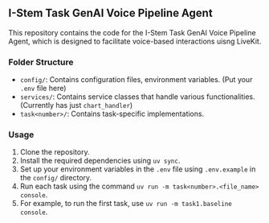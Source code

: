 ## I-Stem Task GenAI Voice Pipeline Agent

This repository contains the code for the I-Stem Task GenAI Voice Pipeline Agent, which is designed to facilitate voice-based interactions uisng LiveKit.

### Folder Structure

- `config/`: Contains configuration files, environment variables. (Put your `.env` file here)
- `services/`: Contains service classes that handle various functionalities. (Currently has just `chart_handler`)
- `task<number>/`: Contains task-specific implementations.


### Usage
1. Clone the repository.
2. Install the required dependencies using `uv sync`.
3. Set up your environment variables in the `.env` file using `.env.example` in the `config/` directory.
4. Run each task using the command `uv run -m task<number>.<file_name> console`.
5. For example, to run the first task, use `uv run -m task1.baseline console`.